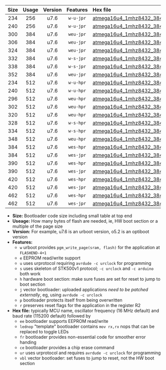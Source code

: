 |Size|Usage|Version|Features|Hex file|
|:-:|:-:|:-:|:-:|:--|
|234|256|u7.6|`w-u-jpr`|[atmega16u4_1mhz8432_38400bps_ur_vbl.hex](https://raw.githubusercontent.com/stefanrueger/urboot/main/atmega16u4_1mhz8432_38400bps_ur_vbl.hex)|
|240|256|u7.6|`w-u-jpr`|[atmega16u4_1mhz8432_38400bps_lednop_ur_vbl.hex](https://raw.githubusercontent.com/stefanrueger/urboot/main/atmega16u4_1mhz8432_38400bps_lednop_ur_vbl.hex)|
|300|384|u7.6|`weu-jpr`|[atmega16u4_1mhz8432_38400bps_ee_ur_vbl.hex](https://raw.githubusercontent.com/stefanrueger/urboot/main/atmega16u4_1mhz8432_38400bps_ee_ur_vbl.hex)|
|306|384|u7.6|`weu-jpr`|[atmega16u4_1mhz8432_38400bps_ee_lednop_ur_vbl.hex](https://raw.githubusercontent.com/stefanrueger/urboot/main/atmega16u4_1mhz8432_38400bps_ee_lednop_ur_vbl.hex)|
|324|384|u7.6|`weu-jpr`|[atmega16u4_1mhz8432_38400bps_ee_lednop_fr_ur_vbl.hex](https://raw.githubusercontent.com/stefanrueger/urboot/main/atmega16u4_1mhz8432_38400bps_ee_lednop_fr_ur_vbl.hex)|
|332|384|u7.6|`w-s-jpr`|[atmega16u4_1mhz8432_38400bps_vbl.hex](https://raw.githubusercontent.com/stefanrueger/urboot/main/atmega16u4_1mhz8432_38400bps_vbl.hex)|
|338|384|u7.6|`w-s-jpr`|[atmega16u4_1mhz8432_38400bps_lednop_vbl.hex](https://raw.githubusercontent.com/stefanrueger/urboot/main/atmega16u4_1mhz8432_38400bps_lednop_vbl.hex)|
|352|384|u7.6|`weu-jpr`|[atmega16u4_1mhz8432_38400bps_ee_lednop_fr_ce_ur_vbl.hex](https://raw.githubusercontent.com/stefanrueger/urboot/main/atmega16u4_1mhz8432_38400bps_ee_lednop_fr_ce_ur_vbl.hex)|
|234|512|u7.6|`w-u-hpr`|[atmega16u4_1mhz8432_38400bps_ur.hex](https://raw.githubusercontent.com/stefanrueger/urboot/main/atmega16u4_1mhz8432_38400bps_ur.hex)|
|240|512|u7.6|`w-u-hpr`|[atmega16u4_1mhz8432_38400bps_lednop_ur.hex](https://raw.githubusercontent.com/stefanrueger/urboot/main/atmega16u4_1mhz8432_38400bps_lednop_ur.hex)|
|296|512|u7.6|`weu-hpr`|[atmega16u4_1mhz8432_38400bps_ee_ur.hex](https://raw.githubusercontent.com/stefanrueger/urboot/main/atmega16u4_1mhz8432_38400bps_ee_ur.hex)|
|302|512|u7.6|`weu-hpr`|[atmega16u4_1mhz8432_38400bps_ee_lednop_ur.hex](https://raw.githubusercontent.com/stefanrueger/urboot/main/atmega16u4_1mhz8432_38400bps_ee_lednop_ur.hex)|
|320|512|u7.6|`weu-hpr`|[atmega16u4_1mhz8432_38400bps_ee_lednop_fr_ur.hex](https://raw.githubusercontent.com/stefanrueger/urboot/main/atmega16u4_1mhz8432_38400bps_ee_lednop_fr_ur.hex)|
|328|512|u7.6|`w-s-hpr`|[atmega16u4_1mhz8432_38400bps.hex](https://raw.githubusercontent.com/stefanrueger/urboot/main/atmega16u4_1mhz8432_38400bps.hex)|
|334|512|u7.6|`w-s-hpr`|[atmega16u4_1mhz8432_38400bps_lednop.hex](https://raw.githubusercontent.com/stefanrueger/urboot/main/atmega16u4_1mhz8432_38400bps_lednop.hex)|
|348|512|u7.6|`weu-hpr`|[atmega16u4_1mhz8432_38400bps_ee_lednop_fr_ce_ur.hex](https://raw.githubusercontent.com/stefanrueger/urboot/main/atmega16u4_1mhz8432_38400bps_ee_lednop_fr_ce_ur.hex)|
|384|512|u7.6|`wes-hpr`|[atmega16u4_1mhz8432_38400bps_ee.hex](https://raw.githubusercontent.com/stefanrueger/urboot/main/atmega16u4_1mhz8432_38400bps_ee.hex)|
|384|512|u7.6|`wes-jpr`|[atmega16u4_1mhz8432_38400bps_ee_vbl.hex](https://raw.githubusercontent.com/stefanrueger/urboot/main/atmega16u4_1mhz8432_38400bps_ee_vbl.hex)|
|390|512|u7.6|`wes-hpr`|[atmega16u4_1mhz8432_38400bps_ee_lednop.hex](https://raw.githubusercontent.com/stefanrueger/urboot/main/atmega16u4_1mhz8432_38400bps_ee_lednop.hex)|
|390|512|u7.6|`wes-jpr`|[atmega16u4_1mhz8432_38400bps_ee_lednop_vbl.hex](https://raw.githubusercontent.com/stefanrueger/urboot/main/atmega16u4_1mhz8432_38400bps_ee_lednop_vbl.hex)|
|420|512|u7.6|`wes-hpr`|[atmega16u4_1mhz8432_38400bps_ee_lednop_fr.hex](https://raw.githubusercontent.com/stefanrueger/urboot/main/atmega16u4_1mhz8432_38400bps_ee_lednop_fr.hex)|
|420|512|u7.6|`wes-jpr`|[atmega16u4_1mhz8432_38400bps_ee_lednop_fr_vbl.hex](https://raw.githubusercontent.com/stefanrueger/urboot/main/atmega16u4_1mhz8432_38400bps_ee_lednop_fr_vbl.hex)|
|462|512|u7.6|`wes-hpr`|[atmega16u4_1mhz8432_38400bps_ee_lednop_fr_ce.hex](https://raw.githubusercontent.com/stefanrueger/urboot/main/atmega16u4_1mhz8432_38400bps_ee_lednop_fr_ce.hex)|
|462|512|u7.6|`wes-jpr`|[atmega16u4_1mhz8432_38400bps_ee_lednop_fr_ce_vbl.hex](https://raw.githubusercontent.com/stefanrueger/urboot/main/atmega16u4_1mhz8432_38400bps_ee_lednop_fr_ce_vbl.hex)|

- **Size:** Bootloader code size including small table at top end
- **Useage:** How many bytes of flash are needed, ie, HW boot section or a multiple of the page size
- **Version:** For example, u7.6 is an urboot version, o5.2 is an optiboot version
- **Features:**
  + `w` urboot provides `pgm_write_page(sram, flash)` for the application at `FLASHEND-4+1`
  + `e` EEPROM read/write support
  + `u` uses urprotocol requiring `avrdude -c urclock` for programming
  + `s` uses skeleton of STK500v1 protocol; `-c urclock` and `-c arduino` both work
  + `h` hardware boot section: make sure fuses are set for reset to jump to boot section
  + `j` vector bootloader: uploaded applications *need to be patched externally*, eg, using `avrdude -c urclock`
  + `p` bootloader protects itself from being overwritten
  + `r` preserves reset flags for the application in the register R2
- **Hex file:** typically MCU name, oscillator frequency (16 MHz default) and baud rate (115200 default) followed by
  + `ee` bootloader supports EEPROM read/write
  + `lednop` "template" bootloader contains `mov rx,rx` nops that can be replaced to toggle LEDs
  + `fr` bootloader provides non-essential code for smoother error handing
  + `ce` bootloader provides a chip erase command
  + `ur` uses urprotocol and requires `avrdude -c urclock` for programming
  + `vbl` vector bootloader: set fuses to jump to reset, not the HW boot section
